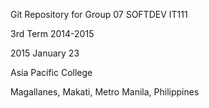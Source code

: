 Git Repository for Group 07 SOFTDEV IT111

3rd Term 2014-2015

2015 January 23

Asia Pacific College

Magallanes, Makati, Metro Manila, Philippines